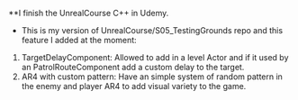 **I finish the UnrealCourse C++ in Udemy.

* This is my version of UnrealCourse/S05_TestingGrounds repo and this feature I added at the moment:

1. TargetDelayComponent: Allowed to add in a level Actor and if it used by an PatrolRouteComponent add a custom delay to the target.
2. AR4 with custom pattern: Have an simple system of random pattern in the enemy and player AR4 to add visual variety to the game.
